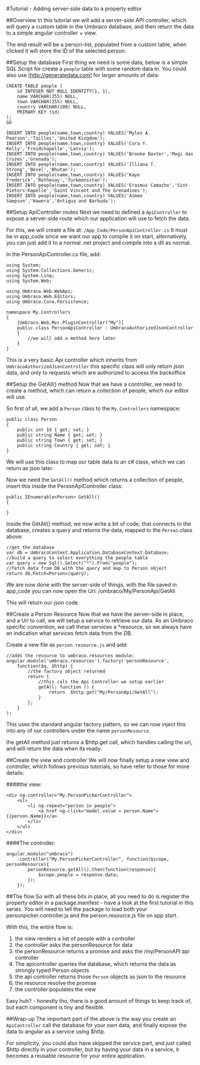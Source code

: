 #Tutorial - Adding server-side data to a property editor

##Overview
In this tutorial we will add a server-side API controller, which will query a custom table in the Umbraco database, and then return the data to a simple angular controller + view.

The end result will be a person-list, populated from a custom table, when clicked it will store the ID of the selected person.

##Setup the database
First thing we need is some data, below is a simple SQL Script for create a `people` table with some random data in. You could also use [http://generatedata.com] for larger amounts of data:

	CREATE TABLE people (
	    id INTEGER NOT NULL IDENTITY(1, 1),
	    name VARCHAR(255) NULL,
	    town VARCHAR(255) NULL,
	    country VARCHAR(100) NULL,
	    PRIMARY KEY (id)
	);
	GO

	INSERT INTO people(name,town,country) VALUES('Myles A. Pearson','Tailles','United Kingdom');
	INSERT INTO people(name,town,country) VALUES('Cora Y. Kelly','Froidchapelle','Latvia');
	INSERT INTO people(name,town,country) VALUES('Brooke Baxter','Mogi das Cruzes','Grenada');
	INSERT INTO people(name,town,country) VALUES('Illiana T. Strong','Bevel','Bhutan');
	INSERT INTO people(name,town,country) VALUES('Kaye Frederick','Rothesay','Turkmenistan');
	INSERT INTO people(name,town,country) VALUES('Erasmus Camacho','Sint-Pieters-Kapelle','Saint Vincent and The Grenadines');
	INSERT INTO people(name,town,country) VALUES('Aimee Sampson','Hawera','Antigua and Barbuda');


##Setup ApiController routes
Next we need to defined a `ApiController` to expose a server-side route which our application will use to fetch the data.

For this, we will create a file at: `/App_Code/PersonApiController.cs` It must be in app_code since we want our app to compile it on start, alternatively, you can just add it to a normal .net project and compile into a dll as normal.

In the PersonApiController.cs file, add: 

	using System;
	using System.Collections.Generic;
	using System.Linq;
	using System.Web;

	using Umbraco.Web.WebApi;
	using Umbraco.Web.Editors;
	using Umbraco.Core.Persistence;

	namespace My.Controllers
	{
	    [Umbraco.Web.Mvc.PluginController("My")]
	    public class PersonApiController : UmbracoAuthorizedJsonController
	    {
	        //we will add a method here later
	    }
	}

This is a very basic Api controller which inherits from `UmbracoAuthorizedJsonController` this specific class will only return json data, and only to requests which are authorized to access the backoffice

##Setup the GetAll() method
Now that we have a controller, we need to create a method, which can return a collection of people, which our editor will use. 

So first of all, we add a `Person` class to the `My.Controllers` namespace:

	public class Person
	{
	    public int Id { get; set; }
	    public string Name { get; set; }
	    public string Town { get; set; }
	    public string Country { get; set; }
	}

We will use this class to map our table data to an c# class, which we can return as json later. 

Now we need the `GetAll()` method which returns a collection of people, insert this inside the PersonApiController class:

	public IEnumerable<Person> GetAll()
	{
		
	}

Inside the GetAll() method, we now write a bit of code, that connects to the database, creates a query and returns the data, mapped to the `Person` class above: 

	//get the database
	var db = UmbracoContext.Application.DatabaseContext.Database;
	//build a query to select everything the people table
	var query = new Sql().Select("*").From("people");
	//fetch data from DB with the query and map to Person object
	return db.Fetch<Person>(query);

We are now done with the server-side of things, with the file saved in app_code you can now open the Url: /umbraco/My/PersonApi/GetAll

This will return our json code.

##Create a Person Resource 
Now that we have the server-side in place, and a Url to call, we will setup a service to retrieve our data. As an Umbraco specific convention, we call these services a *resource, so we always have an indication what services fetch data from the DB.

Create a new file as `person.resource.js` and add: 

	//adds the resource to umbraco.resources module:
	angular.module('umbraco.resources').factory('personResource', 
		function($q, $http) {
		    //the factory object returned
		    return {
		        //this cals the Api Controller we setup earlier
		        getAll: function () {
		            return  $http.get("My/PersonApi/GetAll");
		        }
		    };
		}
	); 

This uses the standard angular factory pattern, so we can now inject this into any of our controllers under the name `personResource`.

the getAll method just returns a $http.get call, which handles calling the url, and will return the data when its ready.

##Create the view and controller
We will now finally setup a new view and controller, which follows previous tutorials, so have refer to those for more details: 

####the view:

	<div ng-controller="My.PersonPickerController">
		<ul>
			<li ng-repeat="person in people">
				<a href ng-click="model.value = person.Name">{{person.Name}}</a>
			</li>
		</ul>
	</div>

####The controller:
	
	angular.module("umbraco")
		.controller("My.PersonPickerController", function($scope, personResource){
			personResource.getAll().then(function(response){
				$scope.people = response.data;
			});
		});

##The flow
So with all these bits in place, all you need to do is register the property editor in a package.manifest - have a look at the first tutorial in this series. You will need to tell the package to load both your personpicker.controller.js and the person.resource.js file on app start.

With this, the entire flow is: 

1. the view renders a list of people with a controller
2. the controller asks the personResource for data
3. the personResource returns a promise and asks the /my/PersonAPI api controller
4. The apicontroller queries the database, which returns the data as strongly typed Person objects
5. the api controller returns those `Person` objects as json to the resource
6. the resource resolve the promise
7. the controller populates the view

Easy huh? - honestly tho, there is a good amount of things to keep track of, but each component is tiny and flexible. 

##Wrap-up
The important part of the above is the way you create an `ApiController` call the database for your own data, and finally expose the data to angular as a service using $http.

For simplicity, you could also have skipped the service part, and just called $http directly in your controller, but by having your data in a service, it becomes a reusable resource for your entire application.